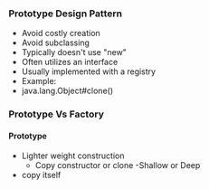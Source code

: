 ### Prototype Design Pattern

- Avoid costly creation
- Avoid subclassing
- Typically doesn't use "new"
- Often utilizes an interface
- Usually implemented with a registry
- Example:
- java.lang.Object#clone()



### Prototype Vs Factory

#### Prototype 

- Lighter weight construction
  - Copy constructor or clone
-Shallow or Deep
- copy itself